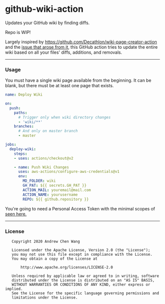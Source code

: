 # github-wiki-action
Updates your GitHub wiki by finding diffs.

Repo is WIP!

Largely inspired by https://github.com/Decathlon/wiki-page-creator-action
and the [issue that arose from it](https://github.com/Decathlon/wiki-page-creator-action/issues/11),
this GitHub action tries to update the entire wiki based on all your
files' diffs, additions, and removals.

---
### Usage

You must have a single wiki page available from the beginning.
It can be blank, but there must be at least one page that exists.

```yaml
name: Deploy Wiki

on:
  push:
    paths:
      # Trigger only when wiki directory changes
      - 'wiki/**'
    branches:
      # And only on master branch
      - master

jobs:
  deploy-wiki:
    steps:
    - uses: actions/checkout@v2

    - name: Push Wiki Changes
      uses: aws-actions/configure-aws-credentials@v1
      env:
        MD_FOLDER: wiki
        GH_PAT: ${{ secrets.GH_PAT }}
        ACTION_MAIL: youremail@mail.com
        ACTION_NAME: yourusername
        REPO: ${{ github.repository }}
```

You're going to need a Personal Access Token with the minimal scopes of
[seen here.](https://github.com/settings/tokens/new?scopes=repo&description=wiki%20page%20creator%20token)

---
### License

```
   Copyright 2020 Andrew Chen Wang

   Licensed under the Apache License, Version 2.0 (the "License");
   you may not use this file except in compliance with the License.
   You may obtain a copy of the License at

       http://www.apache.org/licenses/LICENSE-2.0

   Unless required by applicable law or agreed to in writing, software
   distributed under the License is distributed on an "AS IS" BASIS,
   WITHOUT WARRANTIES OR CONDITIONS OF ANY KIND, either express or implied.
   See the License for the specific language governing permissions and
   limitations under the License.
```